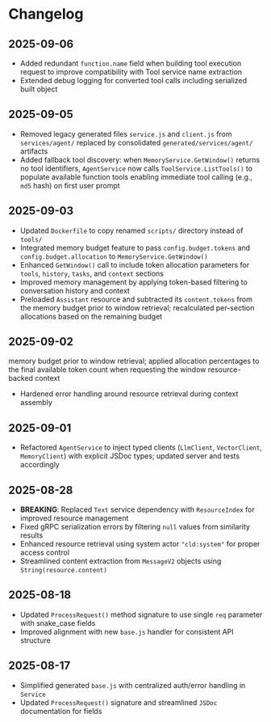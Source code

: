 # Changelog

## 2025-09-06

- Added redundant `function.name` field when building tool execution request to
  improve compatibility with Tool service name extraction
- Extended debug logging for converted tool calls including serialized built
  object

## 2025-09-05

- Removed legacy generated files `service.js` and `client.js` from
  `services/agent/` replaced by consolidated `generated/services/agent/`
  artifacts
- Added fallback tool discovery: when `MemoryService.GetWindow()` returns no
  tool identifiers, `AgentService` now calls `ToolService.ListTools()` to
  populate available function tools enabling immediate tool calling (e.g., `md5`
  hash) on first user prompt

## 2025-09-03

- Updated `Dockerfile` to copy renamed `scripts/` directory instead of `tools/`
- Integrated memory budget feature to pass `config.budget.tokens` and
  `config.budget.allocation` to `MemoryService.GetWindow()`
- Enhanced `GetWindow()` call to include token allocation parameters for
  `tools`, `history`, `tasks`, and `context` sections
- Improved memory management by applying token-based filtering to conversation
  history and context
- Preloaded `Assistant` resource and subtracted its `content.tokens` from the
  memory budget prior to window retrieval; recalculated per-section allocations
  based on the remaining budget

## 2025-09-02

memory budget prior to window retrieval; applied allocation percentages to the
final available token count when requesting the window resource-backed context

- Hardened error handling around resource retrieval during context assembly

## 2025-09-01

- Refactored `AgentService` to inject typed clients (`LlmClient`,
  `VectorClient`, `MemoryClient`) with explicit JSDoc types; updated server and
  tests accordingly

## 2025-08-28

- **BREAKING**: Replaced `Text` service dependency with `ResourceIndex` for
  improved resource management
- Fixed gRPC serialization errors by filtering `null` values from similarity
  results
- Enhanced resource retrieval using system actor `"cld:system"` for proper
  access control
- Streamlined content extraction from `MessageV2` objects using
  `String(resource.content)`

## 2025-08-18

- Updated `ProcessRequest()` method signature to use single `req` parameter with
  snake_case fields
- Improved alignment with new `base.js` handler for consistent API structure

## 2025-08-17

- Simplified generated `base.js` with centralized auth/error handling in
  `Service`
- Updated `ProcessRequest()` signature and streamlined `JSDoc` documentation for
  fields
